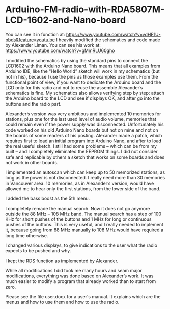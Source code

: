 # Arduino-FM-radio-with-RDA5807M-LCD-1602-and-Nano-board

You can see it in function at: https://www.youtube.com/watch?v=ydHF1U-pbds&feature=youtu.be
I heavily modified the schematics and code made by Alexander Liman. You can see his work at: https://www.youtube.com/watch?v=gMmRLU60gho

I modified the schematics by using the standard pins to connect the LCD1602 with the Arduino Nano board. This means that all examples from Arduino IDE, like the “Hello World” sketch will work in my schematics (but not in his), because I use the pins as those examples use them. From the functional point of view, if you want to dedicate the Arduino board and the LCD only for this radio and not to reuse the assemble Alexander’s schematics is fine. My schematics also allows verifying step by step: attach the Arduino board to the LCD and see if displays OK, and after go into the buttons and the radio part.

Alexander’s version was very ambitious and implemented 10 memories for stations, plus one for the last used level of audio volume, memories that could remain even if the power supply was disconnected. Unfortunately his code worked on his old Arduino Nano boards but not on mine and not on the boards of some readers of his posting. Alexander made a patch, which requires first to load an initial program into Arduino Nano, and after to load the real useful sketch. I still had some problems – which can be from my built – and I completely eliminated the EEPROM things. I did not consider safe and replicable by others a sketch that works on some boards and does not work in other boards.

I implemented an autoscan which can keep up to 50 memorized stations, as long as the power is not disconnected. I really need more than 30 memories in Vancouver area. 10 memories, as in Alexander’s version, would have allowed me to hear only the first stations, from the lower side of the band.

I added the bass boost as the 5th menu.

I completely remade the manual search. Now it does not go anymore outside the 88 MHz – 108 MHz band. The manual search has a step of 100 KHz for short pushes of the buttons and 1 MHz for long or continuous pushes of the buttons. This is very useful, and I really needed to implement it, because going from 88 MHz manually to 108 MHz would have required a long time otherwise.

I changed various displays, to give indications to the user what the radio expects to be pushed and why.

I kept the RDS function as implemented by Alexander.

While all modifications I did took me many hours and seam major modifications, everything was done based on Alexander’s work. It was much easier to modify a program that already worked than to start from zero.  

Please see the file user.docx for a user's manual. It explains which are the menus and how to use them and how to use the radio.
